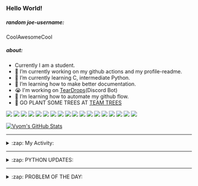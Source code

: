 ### Hello World!

##### random joe-username:
<!--DON'T REMOVE--->
<!--username:START-->
CoolAwesomeCool
<!--username:END-->

##### about:
- Currently I am a student.
- 🔭 I’m currently working on my github actions and my profile-readme. 
- 🌱 I’m currently learning C, intermediate Python.
- 🌱 I’m learning how to make better documentation.
- 😭 I'm working on [TearDrops](https://github.com/Vyvy-vi/TearDrops)(Discord Bot)
- 🌱 I’m learning how to automate my github flow.
- 🌱 GO PLANT SOME TREES AT [TEAM TREES](https://teamtrees.org/)

![](https://img.shields.io/badge/Editor-Vim-informational?style=flat&logo=Editor&logoColor=white&color=2bbc8a)
![](https://img.shields.io/badge/Editor-VScode-informational?style=flat&logo=<LOGO_NAME>&logoColor=white&color=2bbc8a)
![](https://img.shields.io/badge/OS-MacOS-informational?style=flat&logo=<LOGO_NAME>&logoColor=white&color=2bbc8a)
![](https://img.shields.io/badge/OS-Fedora-informational?style=flat&logo=<LOGO_NAME>&logoColor=white&color=2bbc8a)
![](https://img.shields.io/badge/OS-Ubuntu-informational?style=flat&logo=<LOGO_NAME>&logoColor=white&color=2bbc8a)
![](https://img.shields.io/badge/Tools-mysql-informational?style=flat&logo=<LOGO_NAME>&logoColor=white&color=2bbc8a)
![](https://img.shields.io/badge/Tools-MongoDB-informational?style=flat&logo=<LOGO_NAME>&logoColor=white&color=2bbc8a)
![](https://img.shields.io/badge/Tools-DiscordAPI-informational?style=flat&logo=<LOGO_NAME>&logoColor=white&color=2bbc8a)
![](https://img.shields.io/badge/Tools-GoogleAPIs-informational?style=flat&logo=<LOGO_NAME>&logoColor=white&color=2bbc8a)
![](https://img.shields.io/badge/Tools-ScikitLearn-informational?style=flat&logo=<LOGO_NAME>&logoColor=white&color=2bbc8a)
![](https://img.shields.io/badge/Tools-json-informational?style=flat&logo=<LOGO_NAME>&logoColor=white&color=2bbc8a)
![](https://img.shields.io/badge/Tools-Metasploit-informational?style=flat&logo=<LOGO_NAME>&logoColor=white&color=2bbc8a)
![](https://img.shields.io/badge/Shell-zsh-informational?style=flat&logo=<LOGO_NAME>&logoColor=white&color=2bbc8a)
![](https://img.shields.io/badge/Code-Python-informational?style=flat&logo=<LOGO_NAME>&logoColor=white&color=2bbc8a)
![](https://img.shields.io/badge/Code-Ruby-informational?style=flat&logo=<LOGO_NAME>&logoColor=white&color=2bbc8a)
![](https://img.shields.io/badge/Code-Processing-informational?style=flat&logo=<LOGO_NAME>&logoColor=white&color=2bbc8a)
![](https://img.shields.io/badge/Code-Arduino-informational?style=flat&logo=<LOGO_NAME>&logoColor=white&color=2bbc8a)
![](https://img.shields.io/badge/Graphics-Blender-informational?style=flat&logo=<LOGO_NAME>&logoColor=white&color=2bbc8a)

<a href="https://github.com/Vyvy-vi/Vyvy-vi">
  <img align="center" src="https://profile-readme-git-master.vyvy-vi.vercel.app/api?username=Vyvy-vi&show_icons=true&line_height=27&count_private=true&title_color=ffffff&text_color=c9cacc&icon_color=2bbc8a&bg_color=1d1f21" alt="Vyom's GitHub Stats" />
</a>

---
<details>
  <summary>:zap: My Activity:</summary>
  
<!--START_SECTION:waka-->
![Profile Views](http://img.shields.io/badge/Profile%20Views-13-blue)

**I'm an Early 🐤** 

```text
🌞 Morning    66 commits     ████████████░░░░░░░░░░░░░   47.83% 
🌆 Daytime    25 commits     ████░░░░░░░░░░░░░░░░░░░░░   18.12% 
🌃 Evening    36 commits     ██████░░░░░░░░░░░░░░░░░░░   26.09% 
🌙 Night      11 commits     ██░░░░░░░░░░░░░░░░░░░░░░░   7.97%

```
📅 **I'm Most Productive on Monday** 

```text
Monday       42 commits     ███████░░░░░░░░░░░░░░░░░░   30.43% 
Tuesday      11 commits     ██░░░░░░░░░░░░░░░░░░░░░░░   7.97% 
Wednesday    11 commits     ██░░░░░░░░░░░░░░░░░░░░░░░   7.97% 
Thursday     12 commits     ██░░░░░░░░░░░░░░░░░░░░░░░   8.7% 
Friday       21 commits     ███░░░░░░░░░░░░░░░░░░░░░░   15.22% 
Saturday     19 commits     ███░░░░░░░░░░░░░░░░░░░░░░   13.77% 
Sunday       22 commits     ████░░░░░░░░░░░░░░░░░░░░░   15.94%

```


📊 **This Week I Spent My Time On** 

```text
🔥 Editors: 
Vim                      14 hrs 55 mins      ████████████████████████░   98.02% 
VS Code                  18 mins             ░░░░░░░░░░░░░░░░░░░░░░░░░   1.98%

🐱‍💻 Projects: 
TearDrops                7 hrs 38 mins       ████████████░░░░░░░░░░░░░   50.24% 
EddieBot                 6 hrs 57 mins       ███████████░░░░░░░░░░░░░░   45.71% 
discord.py-heroku-docker-21 mins             ░░░░░░░░░░░░░░░░░░░░░░░░░   2.32% 
Dictu                    14 mins             ░░░░░░░░░░░░░░░░░░░░░░░░░   1.57% 
.dotfiles                1 min               ░░░░░░░░░░░░░░░░░░░░░░░░░   0.11%

💻 Operating System: 
Mac                      15 hrs 13 mins      █████████████████████████   100.0%

```

**I Mostly Code in Python** 

```text
Python                   22 repos            ███████████████████░░░░░░   78.57% 
Processing               1 repo              █░░░░░░░░░░░░░░░░░░░░░░░░   3.57% 
Swift                    1 repo              █░░░░░░░░░░░░░░░░░░░░░░░░   3.57% 
JavaScript               1 repo              █░░░░░░░░░░░░░░░░░░░░░░░░   3.57% 
SCSS                     1 repo              █░░░░░░░░░░░░░░░░░░░░░░░░   3.57%

```



<!--END_SECTION:waka-->
</details>

---
<details>
  <summary>:zap: PYTHON UPDATES:</summary>
  
<!-- BLOG-POST-LIST:START -->
- [Grab Image Text with Python n Tkinter](https://www.reddit.com/r/Python/comments/jwfk9y/grab_image_text_with_python_n_tkinter/)
- [Among Us Task Automation](https://www.reddit.com/r/Python/comments/jwecyf/among_us_task_automation/)
- [syasini/AstroPaint python package for generating and visualizing sky maps of a wide range of astrophysical signals originating from dark matter halos or the gas that they hos](https://www.reddit.com/r/Python/comments/jwdd9v/syasiniastropaint_python_package_for_generating/)
- [Manage Jupyter Notebook and JupyterLab with Systemd](https://www.reddit.com/r/Python/comments/jwd7gx/manage_jupyter_notebook_and_jupyterlab_with/)
- [Automatic DoS Attacks using Python and Selenium](https://www.reddit.com/r/Python/comments/jwcvl9/automatic_dos_attacks_using_python_and_selenium/)
<!-- BLOG-POST-LIST:END -->
</details>

---
<details>
  <summary>:zap: PROBLEM OF THE DAY:</summary>
    #TODO
<!--QOTD:START-->
<!--QOTD:END-->
</details>


